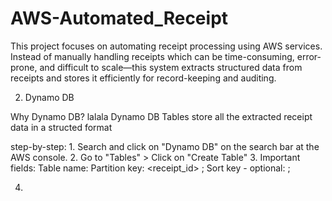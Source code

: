 # AWS-Automated_Receipt
This project focuses on automating receipt processing using AWS services. Instead of manually handling receipts which can be time-consuming, error-prone, and difficult to scale—this system extracts structured data from receipts and stores it efficiently for record-keeping and auditing.




2) Dynamo DB

  Why Dynamo DB?
    lalala
    Dynamo DB Tables store all the extracted receipt data in a structed format

  step-by-step:
    1. Search and click on "Dynamo DB" on the search bar at the AWS console.
    2. Go to "Tables" > Click on "Create Table"
    3. Important fields:
        Table name: <name>
        Partition key: <receipt_id> ; <String>
        Sort key - optional: <date> ; <String>
  
4) 
